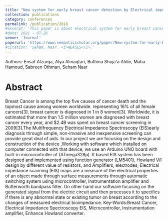 ```yaml
---
title: "New system for early breast cancer detection by Electrical impedance spectroscopy"
collection: publications
category: conferences
permalink: /publication/2018
#excerpt: 'This paper is about electrical system for early breast cancer detection'
#date: 2021 - 07-26
venue: 'Journal'
paperurl: 'https://www.semanticscholar.org/paper/New-system-for-early-breast-cancer-detection-by-Hamoud-Aldin/b6c07d290c400ccc5199e66c06b7e2029cafdea6'
#citation: 'Seham, Nasr. <i>WEASES</i>.'
---
```

Authors: Ensaf Alzurqa, Alya Almaqtari, Buthina Shuja'a Aldin, Maha Hamoud, Sabreen Othman, Seham Nasr

# Abstract
Breast Cancer is among the top five causes of cancer death and the topmost cause among women worldwide. representing 16% of all female cancers[3]. breast cancer is diagnosed in 1 in 8 women[3]. Worldwide, it is estimated that more than 1.5 million women are diagnosed with breast cancer every year, and $2.4B was spent on breast cancer screening in 2009[3].The Multifrequency Electrical Impedance Spectroscopy (EIS)early diagnosis through simple, non-invasive and inexpensive screening can provide great deal of aids. In our project we are focusing on the design and construction of the device ,Working with software which installed on computer connected with that device, we use an Arduino UNO board with built-in microcontroller of (ATmega328p). It based EIS system has been designed and implemented using function generator (LM5401), Howland V/I design by different value of resistors, and Amplifiers, electrodes; Electrical impedance scanning (EIS) maps are a measure of the electrical properties of an object made through surface measurements through automatic switching system using microcontroller, Instrumentation amplifier and Butterworth bandpass filter. On other hand our software focusing on the generated signal from the electric circuit and then processes it to specifics if there is any abnormal state or existing tumor on breast according to the changes of measured electrical bioimpedance. Key-Words:Breast Cancer, Electrical Impedance Spectroscopy EIS, Microcontroller, Instrumentation amplifier, Enhance Howland converter.
